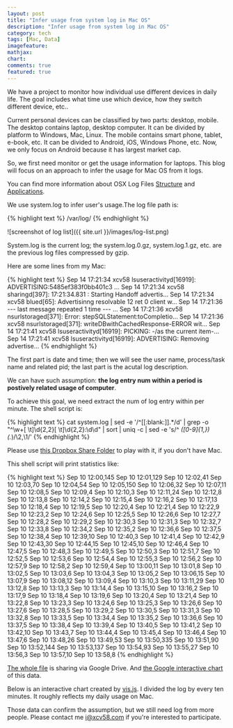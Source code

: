 ```yaml
---
layout: post
title: "Infer usage from system log in Mac OS"
description: "Infer usage from system log in Mac OS"
category: tech
tags: [Mac, Data]
imagefeature:
mathjax:
chart:
comments: true
featured: true
---
```


We have a project to monitor how individual use different devices in daily life. The goal includes what time use which device, how they switch different device, etc..

Current personal devices can be classified by two parts: desktop, mobile. The desktop contains laptop, desktop computer. It can be divided by platform to Windows, Mac, Linux. The mobile contains smart phone, tablet, e-book, etc. It can be divided to Android, iOS, Windows Phone, etc. Now, we only focus on Android because it has largest market cap.

So, we first need monitor or get the usage information for laptops. This blog will focus on an approach to infer the usage for Mac OS from it logs.

You can find more information about OSX Log Files [Structure](http://pondini.org/OSX/Logs.html) and [Applications](http://www.macobserver.com/tips/hotcocoa/2001/20010803.shtml).

We use system.log to infer user's usage.The log file path is:

{% highlight text %}
/var/log/
{% endhighlight %}

![screenshot of log list]({{ site.url }}/images/log-list.png)

System.log is the current log; the system.log.0.gz, system.log.1.gz, etc. are the previous log files compressed by gzip.

Here are some lines from my Mac:

{% highlight text %}
Sep 14 17:21:34 xcv58 lsuseractivityd[16919]: ADVERTISING:5485ef383f0bb401c3 ...
Sep 14 17:21:34 xcv58 sharingd[397]: 17:21:34.831 : Starting Handoff advertis...
Sep 14 17:21:34 xcv58 blued[65]: Advertisinng resolvable 12  ret 0   client w...
Sep 14 17:21:36 --- last message repeated 1 time ---                         ...
Sep 14 17:21:36 xcv58 nsurlstoraged[371]: Error: stepSQLStatement:toCompletio...
Sep 14 17:21:36 xcv58 nsurlstoraged[371]: writeDBwithCachedResponse-ERROR wit...
Sep 14 17:21:41 xcv58 lsuseractivityd[16919]: PICKING: -/as the current item-...
Sep 14 17:21:41 xcv58 lsuseractivityd[16919]: ADVERTISING: Removing advertise...
{% endhighlight %}

The first part is date and time; then we will see the user name, process/task name and related pid; the last part is the acutal log description.

We can have such assumption: **the log entry num within a period is postively related usage of computer**.

To achieve this goal, we need extract the num of log entry within per minute. The shell script is:

{% highlight text %}
    cat system.log | sed -e '/^[[:blank:]].*/d' | grep -o "^\w\+[ \t]\d\{2,2\}[ \t]\d\{2,2\}:\d\d" | sort | uniq -c | sed -e 's/^ *\([0-9]\{1,\}\) \(.*\)/\2,\1/'
{% endhighlight %}

Please use [this Dropbox Share Folder](https://www.dropbox.com/sh/uzmgdfnrlr8uw3k/AADSAQ2CpEw573Sj9HneQFQAa?dl=0) to play with it, if you don't have Mac.

This shell script will print statistics like:

{% highlight text %}
Sep 10 12:00,145
Sep 10 12:01,129
Sep 10 12:02,41
Sep 10 12:03,70
Sep 10 12:04,54
Sep 10 12:05,150
Sep 10 12:06,32
Sep 10 12:07,11
Sep 10 12:08,5
Sep 10 12:09,4
Sep 10 12:10,3
Sep 10 12:11,24
Sep 10 12:12,8
Sep 10 12:13,8
Sep 10 12:14,2
Sep 10 12:15,4
Sep 10 12:16,2
Sep 10 12:17,13
Sep 10 12:18,4
Sep 10 12:19,5
Sep 10 12:20,4
Sep 10 12:21,4
Sep 10 12:22,9
Sep 10 12:23,2
Sep 10 12:24,6
Sep 10 12:25,5
Sep 10 12:26,6
Sep 10 12:27,7
Sep 10 12:28,2
Sep 10 12:29,2
Sep 10 12:30,3
Sep 10 12:31,3
Sep 10 12:32,7
Sep 10 12:33,8
Sep 10 12:34,2
Sep 10 12:35,2
Sep 10 12:36,6
Sep 10 12:37,5
Sep 10 12:38,4
Sep 10 12:39,10
Sep 10 12:40,3
Sep 10 12:41,4
Sep 10 12:42,9
Sep 10 12:43,30
Sep 10 12:44,15
Sep 10 12:45,10
Sep 10 12:46,4
Sep 10 12:47,5
Sep 10 12:48,3
Sep 10 12:49,5
Sep 10 12:50,3
Sep 10 12:51,7
Sep 10 12:52,5
Sep 10 12:53,6
Sep 10 12:54,4
Sep 10 12:55,3
Sep 10 12:56,2
Sep 10 12:57,9
Sep 10 12:58,2
Sep 10 12:59,4
Sep 10 13:00,11
Sep 10 13:01,8
Sep 10 13:02,5
Sep 10 13:03,6
Sep 10 13:04,3
Sep 10 13:05,2
Sep 10 13:06,15
Sep 10 13:07,9
Sep 10 13:08,12
Sep 10 13:09,4
Sep 10 13:10,3
Sep 10 13:11,29
Sep 10 13:12,8
Sep 10 13:13,3
Sep 10 13:14,4
Sep 10 13:15,10
Sep 10 13:16,2
Sep 10 13:17,9
Sep 10 13:18,4
Sep 10 13:19,6
Sep 10 13:20,4
Sep 10 13:21,4
Sep 10 13:22,8
Sep 10 13:23,3
Sep 10 13:24,6
Sep 10 13:25,3
Sep 10 13:26,6
Sep 10 13:27,6
Sep 10 13:28,5
Sep 10 13:29,2
Sep 10 13:30,5
Sep 10 13:31,3
Sep 10 13:32,8
Sep 10 13:33,5
Sep 10 13:34,4
Sep 10 13:35,2
Sep 10 13:36,6
Sep 10 13:37,5
Sep 10 13:38,4
Sep 10 13:39,4
Sep 10 13:40,5
Sep 10 13:41,2
Sep 10 13:42,10
Sep 10 13:43,7
Sep 10 13:44,4
Sep 10 13:45,4
Sep 10 13:46,4
Sep 10 13:47,6
Sep 10 13:48,26
Sep 10 13:49,53
Sep 10 13:50,335
Sep 10 13:51,90
Sep 10 13:52,144
Sep 10 13:53,137
Sep 10 13:54,93
Sep 10 13:55,27
Sep 10 13:56,3
Sep 10 13:57,10
Sep 10 13:58,8
{% endhighlight %}

[The whole file](https://docs.google.com/spreadsheets/d/1WJm4UwQLGsY3zhWhZHpV_kGdo1V5uwRKyXjWReYuBms/edit?usp=sharing) is sharing via Google Drive.
And [the Google interactive chart](https://docs.google.com/spreadsheets/d/1WJm4UwQLGsY3zhWhZHpV_kGdo1V5uwRKyXjWReYuBms/pubchart?oid=1311131467&format=interactive) of this data.

Below is an interactive chart created by [vis.js](http://visjs.org). I divided the log by every ten minutes. It roughly reflects my daily usage on Mac.

<div id="visualization"></div>
<script type="text/javascript" src="http://visjs.org/dist/vis.min.js"></script>
<link href="http://visjs.org/dist/vis.min.css" rel="stylesheet" type="text/css" />
<script type="text/javascript">
  var container = document.getElementById('visualization');
  var items = [
  {x: '2014-09-10 00:00', y: 412},
  {x: '2014-09-10 00:10', y: 171},
  {x: '2014-09-10 00:20', y: 208},
  {x: '2014-09-10 00:30', y: 125},
  {x: '2014-09-10 00:40', y: 426},
  {x: '2014-09-10 00:50', y: 467},
  {x: '2014-09-10 01:00', y: 130},
  {x: '2014-09-10 01:10', y: 147},
  {x: '2014-09-10 01:20', y: 135},
  {x: '2014-09-10 01:30', y: 128},
  {x: '2014-09-10 01:40', y: 163},
  {x: '2014-09-10 01:50', y: 281},
  {x: '2014-09-10 02:00', y: 134},
  {x: '2014-09-10 02:10', y: 150},
  {x: '2014-09-10 02:20', y: 158},
  {x: '2014-09-10 02:30', y: 142},
  {x: '2014-09-10 02:40', y: 161},
  {x: '2014-09-10 02:50', y: 144},
  {x: '2014-09-10 03:00', y: 127},
  {x: '2014-09-10 03:10', y: 160},
  {x: '2014-09-10 03:20', y: 162},
  {x: '2014-09-10 03:30', y: 143},
  {x: '2014-09-10 03:40', y: 136},
  {x: '2014-09-10 03:50', y: 146},
  {x: '2014-09-10 04:00', y: 142},
  {x: '2014-09-10 04:10', y: 129},
  {x: '2014-09-10 04:20', y: 162},
  {x: '2014-09-10 04:30', y: 143},
  {x: '2014-09-10 04:40', y: 334},
  {x: '2014-09-10 04:50', y: 152},
  {x: '2014-09-10 05:00', y: 138},
  {x: '2014-09-10 05:10', y: 132},
  {x: '2014-09-10 05:20', y: 145},
  {x: '2014-09-10 05:30', y: 162},
  {x: '2014-09-10 05:40', y: 152},
  {x: '2014-09-10 05:50', y: 240},
  {x: '2014-09-10 06:00', y: 123},
  {x: '2014-09-10 06:10', y: 139},
  {x: '2014-09-10 06:20', y: 143},
  {x: '2014-09-10 06:30', y: 131},
  {x: '2014-09-10 06:40', y: 176},
  {x: '2014-09-10 06:50', y: 351},
  {x: '2014-09-10 07:00', y: 489},
  {x: '2014-09-10 07:10', y: 404},
  {x: '2014-09-10 07:20', y: 262},
  {x: '2014-09-10 07:30', y: 130},
  {x: '2014-09-10 07:40', y: 173},
  {x: '2014-09-10 07:50', y: 144},
  {x: '2014-09-10 08:00', y: 271},
  {x: '2014-09-10 08:10', y: 253},
  {x: '2014-09-10 08:20', y: 132},
  {x: '2014-09-10 08:30', y: 124},
  {x: '2014-09-10 08:40', y: 362},
  {x: '2014-09-10 08:50', y: 146},
  {x: '2014-09-10 09:00', y: 115},
  {x: '2014-09-10 09:10', y: 230},
  {x: '2014-09-10 09:20', y: 353},
  {x: '2014-09-10 09:30', y: 121},
  {x: '2014-09-10 09:40', y: 251},
  {x: '2014-09-10 09:50', y: 245},
  {x: '2014-09-10 10:00', y: 361},
  {x: '2014-09-10 10:10', y: 241},
  {x: '2014-09-10 10:20', y: 226},
  {x: '2014-09-10 10:30', y: 222},
  {x: '2014-09-10 10:40', y: 1647},
  {x: '2014-09-10 10:50', y: 2555},
  {x: '2014-09-10 11:00', y: 2371},
  {x: '2014-09-10 11:10', y: 628},
  {x: '2014-09-10 11:20', y: 467},
  {x: '2014-09-10 11:30', y: 48},
  {x: '2014-09-10 11:40', y: 67},
  {x: '2014-09-10 11:50', y: 579},
  {x: '2014-09-10 12:00', y: 641},
  {x: '2014-09-10 12:10', y: 73},
  {x: '2014-09-10 12:20', y: 47},
  {x: '2014-09-10 12:30', y: 50},
  {x: '2014-09-10 12:40', y: 88},
  {x: '2014-09-10 12:50', y: 45},
  {x: '2014-09-10 13:00', y: 75},
  {x: '2014-09-10 13:10', y: 78},
  {x: '2014-09-10 13:20', y: 47},
  {x: '2014-09-10 13:30', y: 46},
  {x: '2014-09-10 13:40', y: 121},
  {x: '2014-09-10 13:50', y: 851},
  {x: '2014-09-10 14:00', y: 70},
  {x: '2014-09-10 14:10', y: 759},
  {x: '2014-09-10 14:20', y: 57},
  {x: '2014-09-10 14:30', y: 44},
  {x: '2014-09-10 14:40', y: 52},
  {x: '2014-09-10 14:50', y: 51},
  {x: '2014-09-10 15:00', y: 2053},
  {x: '2014-09-10 15:10', y: 2520},
  {x: '2014-09-10 15:20', y: 1645},
  {x: '2014-09-10 15:30', y: 1167},
  {x: '2014-09-10 15:40', y: 443},
  {x: '2014-09-10 15:50', y: 3227},
  {x: '2014-09-10 16:00', y: 212},
  {x: '2014-09-10 16:10', y: 272},
  {x: '2014-09-10 16:20', y: 721},
  {x: '2014-09-10 16:30', y: 837},
  {x: '2014-09-10 16:40', y: 1896},
  {x: '2014-09-10 16:50', y: 232},
  {x: '2014-09-10 17:00', y: 1171},
  {x: '2014-09-10 17:10', y: 227},
  {x: '2014-09-10 17:20', y: 413},
  {x: '2014-09-10 17:30', y: 79},
  {x: '2014-09-10 17:40', y: 73},
  {x: '2014-09-10 17:50', y: 53},
  {x: '2014-09-10 18:00', y: 149},
  {x: '2014-09-10 18:10', y: 912},
  {x: '2014-09-10 18:20', y: 384},
  {x: '2014-09-10 18:30', y: 148},
  {x: '2014-09-10 18:40', y: 2424},
  {x: '2014-09-10 18:50', y: 2183},
  {x: '2014-09-10 19:00', y: 215},
  {x: '2014-09-10 19:10', y: 282},
  {x: '2014-09-10 19:20', y: 315},
  {x: '2014-09-10 19:30', y: 477},
  {x: '2014-09-10 19:40', y: 134},
  {x: '2014-09-10 19:50', y: 566},
  {x: '2014-09-10 20:00', y: 1880},
  {x: '2014-09-10 20:10', y: 469},
  {x: '2014-09-10 20:20', y: 403},
  {x: '2014-09-10 20:30', y: 119},
  {x: '2014-09-10 20:40', y: 272},
  {x: '2014-09-10 20:50', y: 68},
  {x: '2014-09-10 21:00', y: 61},
  {x: '2014-09-10 21:10', y: 63},
  {x: '2014-09-10 21:20', y: 1752},
  {x: '2014-09-10 21:30', y: 1015},
  {x: '2014-09-10 21:40', y: 12528},
  {x: '2014-09-10 21:50', y: 476},
  {x: '2014-09-10 22:00', y: 303},
  {x: '2014-09-10 22:10', y: 868},
  {x: '2014-09-10 22:20', y: 252},
  {x: '2014-09-10 22:30', y: 272},
  {x: '2014-09-10 22:40', y: 145},
  {x: '2014-09-10 22:50', y: 1565},
  {x: '2014-09-10 23:00', y: 827},
  {x: '2014-09-10 23:10', y: 137},
  {x: '2014-09-10 23:20', y: 207},
  {x: '2014-09-11 09:10', y: 2156},
  {x: '2014-09-11 09:20', y: 580},
  {x: '2014-09-11 09:30', y: 2759},
  {x: '2014-09-11 09:40', y: 1453},
  {x: '2014-09-11 09:50', y: 623},
  {x: '2014-09-11 10:00', y: 1368},
  {x: '2014-09-11 10:10', y: 423},
  {x: '2014-09-11 10:20', y: 371},
  {x: '2014-09-11 10:30', y: 2707},
  {x: '2014-09-11 10:40', y: 2012},
  {x: '2014-09-11 12:30', y: 1926},
  {x: '2014-09-11 12:40', y: 303},
  {x: '2014-09-11 12:50', y: 431},
  {x: '2014-09-11 13:00', y: 117},
  {x: '2014-09-11 13:10', y: 62},
  {x: '2014-09-11 13:20', y: 73},
  {x: '2014-09-11 13:30', y: 229},
  {x: '2014-09-11 13:40', y: 132},
  {x: '2014-09-11 13:50', y: 1002},
  {x: '2014-09-11 14:00', y: 634},
  {x: '2014-09-11 14:20', y: 826},
  {x: '2014-09-11 14:30', y: 608},
  {x: '2014-09-11 14:40', y: 303},
  {x: '2014-09-11 14:50', y: 472},
  {x: '2014-09-11 15:00', y: 571},
  {x: '2014-09-11 15:10', y: 253},
  {x: '2014-09-11 15:20', y: 1503},
  {x: '2014-09-11 15:30', y: 53},
  {x: '2014-09-11 22:00', y: 659},
  {x: '2014-09-11 22:10', y: 120},
  {x: '2014-09-11 22:20', y: 45},
  {x: '2014-09-11 22:30', y: 99},
  {x: '2014-09-11 23:20', y: 506},
  {x: '2014-09-11 23:30', y: 81},
  {x: '2014-09-11 23:40', y: 248},
  {x: '2014-09-11 23:50', y: 355},
  {x: '2014-09-12 00:00', y: 595},
  {x: '2014-09-12 00:10', y: 2647},
  {x: '2014-09-12 00:20', y: 4009},
  {x: '2014-09-12 00:30', y: 1295},
  {x: '2014-09-12 00:40', y: 208},
  {x: '2014-09-12 00:50', y: 103},
  {x: '2014-09-12 01:00', y: 57},
  {x: '2014-09-12 01:10', y: 56},
  {x: '2014-09-12 01:20', y: 75},
  {x: '2014-09-12 01:30', y: 57},
  {x: '2014-09-12 01:40', y: 53},
  {x: '2014-09-12 01:50', y: 73},
  {x: '2014-09-12 02:00', y: 74},
  {x: '2014-09-12 02:10', y: 60},
  {x: '2014-09-12 02:20', y: 66},
  {x: '2014-09-12 02:30', y: 60},
  {x: '2014-09-12 02:40', y: 74},
  {x: '2014-09-12 02:50', y: 67},
  {x: '2014-09-12 03:00', y: 63},
  {x: '2014-09-12 03:10', y: 56},
  {x: '2014-09-12 03:20', y: 58},
  {x: '2014-09-12 03:30', y: 56},
  {x: '2014-09-12 03:40', y: 59},
  {x: '2014-09-12 03:50', y: 64},
  {x: '2014-09-12 04:00', y: 59},
  {x: '2014-09-12 04:10', y: 56},
  {x: '2014-09-12 04:20', y: 257},
  {x: '2014-09-12 04:30', y: 57},
  {x: '2014-09-12 04:40', y: 90},
  {x: '2014-09-12 04:50', y: 72},
  {x: '2014-09-12 05:00', y: 59},
  {x: '2014-09-12 05:10', y: 58},
  {x: '2014-09-12 05:20', y: 70},
  {x: '2014-09-12 05:30', y: 58},
  {x: '2014-09-12 05:40', y: 56},
  {x: '2014-09-12 05:50', y: 85},
  {x: '2014-09-12 06:00', y: 65},
  {x: '2014-09-12 06:10', y: 54},
  {x: '2014-09-12 06:20', y: 66},
  {x: '2014-09-12 06:30', y: 55},
  {x: '2014-09-12 06:40', y: 56},
  {x: '2014-09-12 06:50', y: 164},
  {x: '2014-09-12 07:00', y: 82},
  {x: '2014-09-12 07:10', y: 56},
  {x: '2014-09-12 07:20', y: 62},
  {x: '2014-09-12 07:30', y: 60},
  {x: '2014-09-12 07:40', y: 60},
  {x: '2014-09-12 07:50', y: 146},
  {x: '2014-09-12 08:00', y: 76},
  {x: '2014-09-12 08:10', y: 67},
  {x: '2014-09-12 08:20', y: 276},
  {x: '2014-09-12 08:30', y: 53},
  {x: '2014-09-12 08:40', y: 56},
  {x: '2014-09-12 08:50', y: 57},
  {x: '2014-09-12 09:00', y: 63},
  {x: '2014-09-12 09:10', y: 109},
  {x: '2014-09-12 09:20', y: 138},
  {x: '2014-09-12 09:30', y: 62},
  {x: '2014-09-12 09:40', y: 54},
  {x: '2014-09-12 09:50', y: 62},
  {x: '2014-09-12 10:00', y: 65},
  {x: '2014-09-12 10:10', y: 86},
  {x: '2014-09-12 10:20', y: 70},
  {x: '2014-09-12 10:30', y: 60},
  {x: '2014-09-12 10:40', y: 1539},
  {x: '2014-09-12 10:50', y: 839},
  {x: '2014-09-12 11:00', y: 3982},
  {x: '2014-09-12 11:10', y: 3188},
  {x: '2014-09-12 11:20', y: 2079},
  {x: '2014-09-12 11:30', y: 2080},
  {x: '2014-09-12 11:40', y: 128},
  {x: '2014-09-12 12:40', y: 335},
  {x: '2014-09-12 13:20', y: 1419},
  {x: '2014-09-12 13:30', y: 655},
  {x: '2014-09-12 13:40', y: 93},
  {x: '2014-09-12 14:30', y: 865},
  {x: '2014-09-12 14:40', y: 175},
  {x: '2014-09-12 15:00', y: 1899},
  {x: '2014-09-12 16:10', y: 862},
  {x: '2014-09-12 16:20', y: 823},
  {x: '2014-09-12 16:30', y: 3503},
  {x: '2014-09-12 16:40', y: 536},
  {x: '2014-09-12 16:50', y: 109},
  {x: '2014-09-12 17:00', y: 114},
  {x: '2014-09-12 17:10', y: 401},
  {x: '2014-09-12 17:20', y: 194},
  {x: '2014-09-12 17:30', y: 109},
  {x: '2014-09-12 17:40', y: 134},
  {x: '2014-09-12 17:50', y: 115},
  {x: '2014-09-12 18:00', y: 118},
  {x: '2014-09-12 18:10', y: 368},
  {x: '2014-09-12 18:20', y: 783},
  {x: '2014-09-12 18:30', y: 709},
  {x: '2014-09-12 18:40', y: 845},
  {x: '2014-09-12 18:50', y: 451},
  {x: '2014-09-12 19:00', y: 250},
  {x: '2014-09-12 19:10', y: 163},
  {x: '2014-09-12 19:20', y: 215},
  {x: '2014-09-12 19:30', y: 645},
  {x: '2014-09-12 19:40', y: 247},
  {x: '2014-09-12 19:50', y: 322},
  {x: '2014-09-12 20:00', y: 450},
  {x: '2014-09-12 20:10', y: 530},
  {x: '2014-09-12 20:20', y: 426},
  {x: '2014-09-12 20:30', y: 345},
  {x: '2014-09-12 20:40', y: 95},
  {x: '2014-09-12 20:50', y: 78},
  {x: '2014-09-12 21:00', y: 76},
  {x: '2014-09-12 21:10', y: 155},
  {x: '2014-09-12 21:20', y: 58},
  {x: '2014-09-12 21:30', y: 67},
  {x: '2014-09-12 21:40', y: 59},
  {x: '2014-09-12 21:50', y: 96},
  {x: '2014-09-12 22:00', y: 53},
  {x: '2014-09-12 22:10', y: 69},
  {x: '2014-09-12 22:20', y: 217},
  {x: '2014-09-12 22:30', y: 69},
  {x: '2014-09-12 22:40', y: 71},
  {x: '2014-09-12 22:50', y: 100},
  {x: '2014-09-12 23:00', y: 580},
  {x: '2014-09-12 23:10', y: 1871},
  {x: '2014-09-12 23:20', y: 216},
  {x: '2014-09-12 23:30', y: 482},
  {x: '2014-09-12 23:40', y: 1104},
  {x: '2014-09-12 23:50', y: 2541},
  {x: '2014-09-13 00:00', y: 993},
  {x: '2014-09-13 00:10', y: 492},
  {x: '2014-09-13 00:20', y: 277},
  {x: '2014-09-13 00:30', y: 132},
  {x: '2014-09-13 00:40', y: 349},
  {x: '2014-09-13 00:50', y: 203},
  {x: '2014-09-13 01:00', y: 98},
  {x: '2014-09-13 01:10', y: 283},
  {x: '2014-09-13 01:20', y: 146},
  {x: '2014-09-13 01:30', y: 96},
  {x: '2014-09-13 01:40', y: 180},
  {x: '2014-09-13 01:50', y: 148},
  {x: '2014-09-13 02:00', y: 114},
  {x: '2014-09-13 02:10', y: 299},
  {x: '2014-09-13 02:20', y: 102},
  {x: '2014-09-13 02:30', y: 181},
  {x: '2014-09-13 02:40', y: 103},
  {x: '2014-09-13 02:50', y: 86},
  {x: '2014-09-13 03:00', y: 150},
  {x: '2014-09-13 03:10', y: 123},
  {x: '2014-09-13 03:20', y: 138},
  {x: '2014-09-13 03:30', y: 136},
  {x: '2014-09-13 03:40', y: 110},
  {x: '2014-09-13 03:50', y: 145},
  {x: '2014-09-13 04:00', y: 98},
  {x: '2014-09-13 04:10', y: 133},
  {x: '2014-09-13 04:20', y: 96},
  {x: '2014-09-13 04:30', y: 134},
  {x: '2014-09-13 04:40', y: 371},
  {x: '2014-09-13 04:50', y: 120},
  {x: '2014-09-13 05:00', y: 162},
  {x: '2014-09-13 05:10', y: 95},
  {x: '2014-09-13 05:20', y: 85},
  {x: '2014-09-13 05:30', y: 173},
  {x: '2014-09-13 05:40', y: 155},
  {x: '2014-09-13 05:50', y: 148},
  {x: '2014-09-13 06:00', y: 106},
  {x: '2014-09-13 06:10', y: 184},
  {x: '2014-09-13 06:20', y: 119},
  {x: '2014-09-13 06:30', y: 81},
  {x: '2014-09-13 06:40', y: 250},
  {x: '2014-09-13 06:50', y: 140},
  {x: '2014-09-13 07:00', y: 102},
  {x: '2014-09-13 07:10', y: 202},
  {x: '2014-09-13 07:20', y: 97},
  {x: '2014-09-13 07:30', y: 104},
  {x: '2014-09-13 07:40', y: 138},
  {x: '2014-09-13 07:50', y: 143},
  {x: '2014-09-13 08:00', y: 146},
  {x: '2014-09-13 08:10', y: 127},
  {x: '2014-09-13 08:20', y: 121},
  {x: '2014-09-13 08:30', y: 161},
  {x: '2014-09-13 08:40', y: 387},
  {x: '2014-09-13 08:50', y: 171},
  {x: '2014-09-13 09:00', y: 117},
  {x: '2014-09-13 09:10', y: 193},
  {x: '2014-09-13 09:20', y: 188},
  {x: '2014-09-13 09:30', y: 108},
  {x: '2014-09-13 09:40', y: 191},
  {x: '2014-09-13 09:50', y: 127},
  {x: '2014-09-13 10:00', y: 168},
  {x: '2014-09-13 10:10', y: 143},
  {x: '2014-09-13 10:20', y: 95},
  {x: '2014-09-13 10:30', y: 186},
  {x: '2014-09-13 10:40', y: 142},
  {x: '2014-09-13 10:50', y: 129},
  {x: '2014-09-13 11:00', y: 151},
  {x: '2014-09-13 11:10', y: 191},
  {x: '2014-09-13 11:20', y: 2323},
  {x: '2014-09-13 11:30', y: 840},
  {x: '2014-09-13 11:40', y: 201},
  {x: '2014-09-13 11:50', y: 287},
  {x: '2014-09-13 12:00', y: 168},
  {x: '2014-09-13 12:10', y: 680},
  {x: '2014-09-13 12:20', y: 401},
  {x: '2014-09-13 12:30', y: 180},
  {x: '2014-09-13 12:40', y: 432},
  {x: '2014-09-13 12:50', y: 657},
  {x: '2014-09-13 13:00', y: 143},
  {x: '2014-09-13 13:10', y: 1005},
  {x: '2014-09-13 13:20', y: 394},
  {x: '2014-09-13 13:30', y: 75},
  {x: '2014-09-13 13:40', y: 1610},
  {x: '2014-09-13 13:50', y: 1877},
  {x: '2014-09-13 14:00', y: 428},
  {x: '2014-09-13 14:10', y: 289},
  {x: '2014-09-13 14:20', y: 206},
  {x: '2014-09-13 14:30', y: 174},
  {x: '2014-09-13 14:40', y: 183},
  {x: '2014-09-13 14:50', y: 201},
  {x: '2014-09-13 15:00', y: 178},
  {x: '2014-09-13 15:10', y: 164},
  {x: '2014-09-13 15:20', y: 273},
  {x: '2014-09-13 15:30', y: 293},
  {x: '2014-09-13 15:40', y: 115},
  {x: '2014-09-13 15:50', y: 200},
  {x: '2014-09-13 16:00', y: 377},
  {x: '2014-09-13 16:10', y: 100},
  {x: '2014-09-13 16:20', y: 70},
  {x: '2014-09-13 16:30', y: 95},
  {x: '2014-09-13 16:40', y: 69},
  {x: '2014-09-13 16:50', y: 68},
  {x: '2014-09-13 17:00', y: 271},
  {x: '2014-09-13 17:10', y: 290},
  {x: '2014-09-13 17:20', y: 389},
  {x: '2014-09-13 17:30', y: 797},
  {x: '2014-09-13 17:40', y: 541},
  {x: '2014-09-13 17:50', y: 319},
  {x: '2014-09-13 18:00', y: 261},
  {x: '2014-09-13 18:10', y: 293},
  {x: '2014-09-13 18:20', y: 449},
  {x: '2014-09-13 18:30', y: 176},
  {x: '2014-09-13 18:40', y: 132},
  {x: '2014-09-13 18:50', y: 361},
  {x: '2014-09-13 19:00', y: 158},
  {x: '2014-09-13 19:10', y: 107},
  {x: '2014-09-13 19:20', y: 220},
  {x: '2014-09-13 19:30', y: 84},
  {x: '2014-09-13 19:40', y: 1171},
  {x: '2014-09-13 19:50', y: 345},
  {x: '2014-09-13 20:00', y: 156},
  {x: '2014-09-13 20:10', y: 1437},
  {x: '2014-09-13 20:20', y: 274},
  {x: '2014-09-13 20:30', y: 407},
  {x: '2014-09-13 20:40', y: 1767},
  {x: '2014-09-13 20:50', y: 892},
  {x: '2014-09-13 21:00', y: 798},
  {x: '2014-09-13 21:10', y: 621},
  {x: '2014-09-13 21:20', y: 494},
  {x: '2014-09-13 21:30', y: 934},
  {x: '2014-09-13 21:40', y: 2070},
  {x: '2014-09-13 21:50', y: 2124},
  {x: '2014-09-13 22:00', y: 3030},
  {x: '2014-09-13 22:10', y: 2619},
  {x: '2014-09-13 22:20', y: 3283},
  {x: '2014-09-13 22:30', y: 594},
  {x: '2014-09-13 22:40', y: 733},
  {x: '2014-09-13 22:50', y: 111},
  {x: '2014-09-13 23:00', y: 554},
  {x: '2014-09-13 23:10', y: 600},
  {x: '2014-09-13 23:20', y: 780},
  {x: '2014-09-13 23:30', y: 623},
  {x: '2014-09-13 23:40', y: 88},
  {x: '2014-09-13 23:50', y: 63},
  {x: '2014-09-14 00:00', y: 94},
  {x: '2014-09-14 00:10', y: 100},
  {x: '2014-09-14 00:20', y: 82},
  {x: '2014-09-14 00:30', y: 92},
  {x: '2014-09-14 00:40', y: 116},
  {x: '2014-09-14 00:50', y: 60},
  {x: '2014-09-14 01:00', y: 66},
  {x: '2014-09-14 01:10', y: 107},
  {x: '2014-09-14 01:20', y: 147},
  {x: '2014-09-14 01:30', y: 98},
  {x: '2014-09-14 01:40', y: 231},
  {x: '2014-09-14 01:50', y: 59},
  {x: '2014-09-14 02:00', y: 60},
  {x: '2014-09-14 02:10', y: 58},
  {x: '2014-09-14 02:20', y: 76},
  {x: '2014-09-14 02:30', y: 57},
  {x: '2014-09-14 02:40', y: 123},
  {x: '2014-09-14 02:50', y: 103},
  {x: '2014-09-14 03:00', y: 60},
  {x: '2014-09-14 03:10', y: 59},
  {x: '2014-09-14 03:20', y: 148},
  {x: '2014-09-14 03:30', y: 60},
  {x: '2014-09-14 03:40', y: 84},
  {x: '2014-09-14 03:50', y: 112},
  {x: '2014-09-14 04:00', y: 65},
  {x: '2014-09-14 04:10', y: 56},
  {x: '2014-09-14 04:20', y: 148},
  {x: '2014-09-14 04:30', y: 56},
  {x: '2014-09-14 04:40', y: 90},
  {x: '2014-09-14 04:50', y: 97},
  {x: '2014-09-14 05:00', y: 108},
  {x: '2014-09-14 05:10', y: 70},
  {x: '2014-09-14 05:20', y: 61},
  {x: '2014-09-14 05:30', y: 53},
  {x: '2014-09-14 05:40', y: 84},
  {x: '2014-09-14 05:50', y: 62},
  {x: '2014-09-14 06:00', y: 95},
  {x: '2014-09-14 06:10', y: 104},
  {x: '2014-09-14 06:20', y: 62},
  {x: '2014-09-14 06:30', y: 59},
  {x: '2014-09-14 06:40', y: 89},
  {x: '2014-09-14 06:50', y: 55},
  {x: '2014-09-14 07:00', y: 62},
  {x: '2014-09-14 07:10', y: 97},
  {x: '2014-09-14 07:20', y: 72},
  {x: '2014-09-14 07:30', y: 59},
  {x: '2014-09-14 07:40', y: 78},
  {x: '2014-09-14 07:50', y: 59},
  {x: '2014-09-14 08:00', y: 56},
  {x: '2014-09-14 08:10', y: 95},
  {x: '2014-09-14 08:20', y: 198},
  {x: '2014-09-14 08:30', y: 61},
  {x: '2014-09-14 08:40', y: 97},
  {x: '2014-09-14 08:50', y: 56},
  {x: '2014-09-14 09:00', y: 62},
  {x: '2014-09-14 09:10', y: 67},
  {x: '2014-09-14 09:20', y: 274},
  {x: '2014-09-14 09:30', y: 119},
  {x: '2014-09-14 09:40', y: 92},
  {x: '2014-09-14 09:50', y: 56},
  {x: '2014-09-14 10:00', y: 58},
  {x: '2014-09-14 10:10', y: 57},
  {x: '2014-09-14 10:20', y: 63},
  {x: '2014-09-14 10:30', y: 105},
  {x: '2014-09-14 10:40', y: 90},
  {x: '2014-09-14 10:50', y: 993},
  {x: '2014-09-14 11:00', y: 2065},
  {x: '2014-09-14 11:10', y: 1067},
  {x: '2014-09-14 11:20', y: 213},
  {x: '2014-09-14 11:30', y: 345},
  {x: '2014-09-14 11:40', y: 1091},
  {x: '2014-09-14 11:50', y: 1126},
  {x: '2014-09-14 12:00', y: 442},
  {x: '2014-09-14 12:10', y: 2759},
  {x: '2014-09-14 12:20', y: 213},
  {x: '2014-09-14 12:30', y: 39},
  {x: '2014-09-14 12:40', y: 230},
  {x: '2014-09-14 12:50', y: 62},
  {x: '2014-09-14 13:00', y: 17},
  {x: '2014-09-14 13:10', y: 131},
  {x: '2014-09-14 13:20', y: 83},
  {x: '2014-09-14 13:30', y: 1160},
  {x: '2014-09-14 13:40', y: 681},
  {x: '2014-09-14 13:50', y: 826},
  {x: '2014-09-14 14:00', y: 83},
  {x: '2014-09-14 14:10', y: 34},
  {x: '2014-09-14 14:20', y: 60},
  {x: '2014-09-14 14:30', y: 380},
  {x: '2014-09-14 14:40', y: 1214},
  {x: '2014-09-14 14:50', y: 2360},
  {x: '2014-09-14 15:00', y: 577},
  {x: '2014-09-14 15:10', y: 677},
  {x: '2014-09-14 15:20', y: 1496},
  {x: '2014-09-14 15:30', y: 1830},
  {x: '2014-09-14 15:40', y: 4420},
  {x: '2014-09-14 15:50', y: 1758},
  {x: '2014-09-14 16:00', y: 1380},
  {x: '2014-09-14 16:10', y: 1049},
  {x: '2014-09-14 16:20', y: 778},
  {x: '2014-09-14 16:30', y: 62},
  {x: '2014-09-14 16:40', y: 67},
  {x: '2014-09-14 16:50', y: 926},
  {x: '2014-09-14 17:00', y: 1255},
  {x: '2014-09-14 17:10', y: 826},
  {x: '2014-09-14 17:20', y: 720},
  {x: '2014-09-14 17:30', y: 2232},
  {x: '2014-09-14 17:40', y: 37},
  {x: '2014-09-14 17:50', y: 38},
  {x: '2014-09-14 18:00', y: 34},
  {x: '2014-09-14 18:10', y: 146},
  {x: '2014-09-14 18:20', y: 215},
  {x: '2014-09-14 18:30', y: 817},
  {x: '2014-09-14 18:40', y: 778},
  {x: '2014-09-14 18:50', y: 662},
  {x: '2014-09-14 19:00', y: 774},
  {x: '2014-09-14 19:10', y: 1001},
  {x: '2014-09-14 19:20', y: 866},
  {x: '2014-09-14 19:30', y: 1326},
  {x: '2014-09-14 19:40', y: 1232},
  {x: '2014-09-14 19:50', y: 1112},
  {x: '2014-09-14 20:00', y: 1697},
  {x: '2014-09-14 20:10', y: 1518},
  {x: '2014-09-14 20:20', y: 1191},
  {x: '2014-09-14 20:30', y: 1447},
  {x: '2014-09-14 20:40', y: 888},
  {x: '2014-09-14 20:50', y: 3882},
  {x: '2014-09-14 21:00', y: 1387},
  {x: '2014-09-14 21:10', y: 268},
  {x: '2014-09-14 21:20', y: 37},
  {x: '2014-09-14 21:30', y: 20},
  {x: '2014-09-14 21:40', y: 15},
  {x: '2014-09-14 21:50', y: 27},
  {x: '2014-09-14 22:00', y: 10},
  {x: '2014-09-14 22:10', y: 1059},
  {x: '2014-09-14 22:20', y: 696},
  {x: '2014-09-14 22:30', y: 676},
  {x: '2014-09-14 22:40', y: 837},
  {x: '2014-09-14 22:50', y: 1027},
  {x: '2014-09-14 23:00', y: 53},
  {x: '2014-09-14 23:10', y: 416},
  {x: '2014-09-14 23:20', y: 68},
  {x: '2014-09-14 23:30', y: 17},
  {x: '2014-09-14 23:40', y: 58},
  {x: '2014-09-14 23:50', y: 189},
  {x: '2014-09-15 00:00', y: 44},
  {x: '2014-09-15 00:10', y: 176},
  {x: '2014-09-15 00:20', y: 1589},
  {x: '2014-09-15 00:30', y: 1437},
  {x: '2014-09-15 00:40', y: 1505},
  {x: '2014-09-15 00:50', y: 1134},
  {x: '2014-09-15 01:00', y: 1232},
  {x: '2014-09-15 01:10', y: 2326},
  {x: '2014-09-15 01:20', y: 1484},
  {x: '2014-09-15 01:30', y: 1524},
  {x: '2014-09-15 01:40', y: 345},
  {x: '2014-09-15 01:50', y: 207},
  {x: '2014-09-15 02:00', y: 274},
  {x: '2014-09-15 02:10', y: 357},
  {x: '2014-09-15 10:10', y: 4418},
  {x: '2014-09-15 10:20', y: 1790},
  {x: '2014-09-15 10:30', y: 259},
  {x: '2014-09-15 10:40', y: 88},
  {x: '2014-09-15 10:50', y: 319},
  {x: '2014-09-15 11:00', y: 400},
  {x: '2014-09-15 11:10', y: 802},
  {x: '2014-09-15 11:20', y: 258},
  {x: '2014-09-15 11:30', y: 225},
  {x: '2014-09-15 11:40', y: 607},
  {x: '2014-09-15 11:50', y: 1034},
  {x: '2014-09-15 12:00', y: 1411},
  {x: '2014-09-15 12:10', y: 1498},
  {x: '2014-09-15 12:20', y: 724},
  {x: '2014-09-15 12:30', y: 589},
  {x: '2014-09-15 12:40', y: 261},
  {x: '2014-09-15 12:50', y: 18},
  {x: '2014-09-15 13:00', y: 18},
  {x: '2014-09-15 13:10', y: 173},
  {x: '2014-09-15 13:20', y: 101},
  {x: '2014-09-15 13:30', y: 208},
  {x: '2014-09-15 13:40', y: 1765},
  {x: '2014-09-15 13:50', y: 2691},
  {x: '2014-09-15 14:00', y: 192},
  {x: '2014-09-15 14:30', y: 850},
  {x: '2014-09-15 14:40', y: 113},
  {x: '2014-09-15 14:50', y: 3174},
  {x: '2014-09-15 15:00', y: 3572},
  {x: '2014-09-15 15:10', y: 1480},
  {x: '2014-09-15 15:20', y: 2769},
  {x: '2014-09-15 15:30', y: 1018},
  {x: '2014-09-15 15:40', y: 696},
  {x: '2014-09-15 15:50', y: 1544},
  {x: '2014-09-15 16:00', y: 127},
  {x: '2014-09-15 17:20', y: 521},
  {x: '2014-09-15 17:30', y: 1384},
  {x: '2014-09-15 17:40', y: 392},
  {x: '2014-09-15 17:50', y: 774},
  {x: '2014-09-15 18:00', y: 110},
  {x: '2014-09-15 18:10', y: 126},
  {x: '2014-09-15 18:20', y: 139},
  {x: '2014-09-15 18:30', y: 239},
  {x: '2014-09-15 18:40', y: 119},
  {x: '2014-09-15 18:50', y: 247},
  {x: '2014-09-15 19:00', y: 123},
  {x: '2014-09-15 19:10', y: 103},
  {x: '2014-09-15 19:20', y: 193},
  {x: '2014-09-15 19:30', y: 207},
  {x: '2014-09-15 19:40', y: 765},
  {x: '2014-09-15 19:50', y: 746},
  {x: '2014-09-15 20:00', y: 1358},
  {x: '2014-09-15 20:10', y: 2245},
  {x: '2014-09-15 20:20', y: 910},
  {x: '2014-09-15 20:30', y: 780},
  {x: '2014-09-15 20:40', y: 743},
  {x: '2014-09-15 20:50', y: 1501},
  {x: '2014-09-15 21:00', y: 1421},
  {x: '2014-09-15 21:10', y: 528},
  {x: '2014-09-15 21:20', y: 317},
  {x: '2014-09-15 21:30', y: 108},
  ];

  var dataset = new vis.DataSet(items);
  var options = {
  start: '2014-09-10',
  end: '2014-09-18'
  };
  var graph2d = new vis.Graph2d(container, dataset, options);
</script>


Those data can confirm the assumption, but we still need log from more people.
Please contact me <a href="mailto:i@xcv58.com">i@xcv58.com</a> if you're interested to participate.
